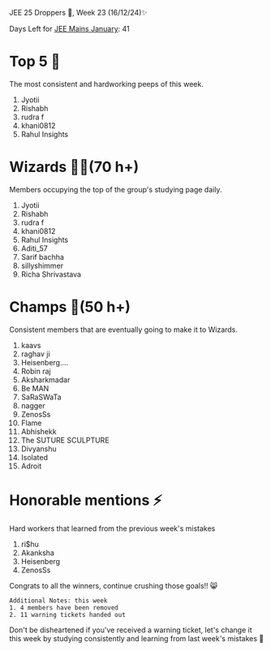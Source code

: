 JEE 25 Droppers 🚀, Week 23 (16/12/24)✨

Days Left for [JEE Mains January](https://2mos.github.io/): 41

# Top 5 👑
The most consistent and hardworking peeps of this week. 
1. Jyotii
2. Rishabh
3. rudra f
4. khani0812
5. Rahul Insights

# Wizards 🧙‍♂️(70 h+)
Members occupying the top of the group's studying page daily. 
1. Jyotii
2. Rishabh
3. rudra f
4. khani0812
5. Rahul Insights
6. Aditi_57
7. Sarif bachha
8. sillyshimmer
9. Richa Shrivastava

# Champs 🐐(50 h+)
Consistent members that are eventually going to make it to Wizards. 
1. kaavs
2. raghav ji
3. Heisenberg....
4. Robin raj
5. Aksharkmadar
6. Be MAN
7. SaRaSWaTa
8. nagger
9. ZenosSs
10. Flame
11. Abhishekk
12. The SUTURE SCULPTURE
13. Divyanshu
14. Isolated
15. Adroit

# Honorable mentions ⚡
Hard workers that learned from the previous week's mistakes 
1. ri$hu
2. Akanksha
3. Heisenberg
4. ZenosSs

Congrats to all the winners, continue crushing those goals!! 😸

```
Additional Notes: this week
1. 4 members have been removed
2. 11 warning tickets handed out
```

Don't be disheartened if you've received a warning ticket, let's change it this week by studying consistently and learning from last week's mistakes 💪

